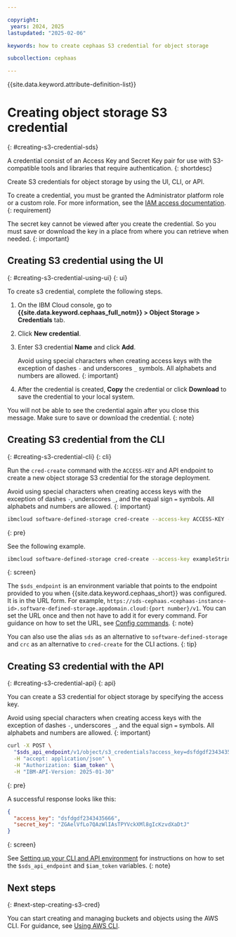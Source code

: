 ```yaml
---

copyright:
 years: 2024, 2025
lastupdated: "2025-02-06"

keywords: how to create cephaas S3 credential for object storage

subcollection: cephaas

---
```


{{site.data.keyword.attribute-definition-list}}

# Creating object storage S3 credential
{: #creating-s3-credential-sds}

A credential consist of an Access Key and Secret Key pair for use with S3-compatible tools and libraries that require authentication.
{: shortdesc}




Create S3 credentials for object storage by using the UI, CLI, or API.

To create a credential, you must be granted the Administrator platform role or a custom role. For more information, see the [IAM access documentation](/docs/cephaas?topic=cephaas-managing-iam).
{: requirement}

The secret key cannot be viewed after you create the credential. So you must save or download the key in a place from where you can retrieve when needed.
{: important}

## Creating S3 credential using the UI
{: #creating-s3-credential-using-ui}
{: ui}

To create s3 credential, complete the following steps.

1. On the IBM Cloud console, go to **{{site.data.keyword.cephaas_full_notm}} > Object Storage > Credentials** tab.

2. Click **New credential**.

3. Enter S3 credential **Name** and click **Add**.

    Avoid using special characters when creating access keys with the exception of dashes `-` and underscores `_` symbols. All alphabets and numbers are allowed.
    {: important}

4. After the credential is created, **Copy** the credential or click **Download** to save the credential to your local system.

You will not be able to see the credential again after you close this message. Make sure to save or download the credential.
{: note}


## Creating S3 credential from the CLI
{: #creating-s3-credential-cli}
{: cli}

Run the `cred-create` command with the `ACCESS-KEY` and API endpoint to create a new object storage S3 credential for the storage deployment.

Avoid using special characters when creating access keys with the exception of dashes `-`, underscores `_`, and the equal sign `=` symbols. All alphabets and numbers are allowed.
{: important}

```sh
ibmcloud software-defined-storage cred-create --access-key ACCESS-KEY --url string
```
{: pre}

See the following example.

```bash
ibmcloud software-defined-storage cred-create --access-key exampleString --url $sds_endpoint

```
{: screen}

The `$sds_endpoint` is an environment variable that points to the endpoint provided to you when {{site.data.keyword.cephaas_short}} was configured. It is in the URL form. For example, `https://sds-cephaas.<cephaas-instance-id>.software-defined-storage.appdomain.cloud:{port number}/v1`. You can set the URL once and then not have to add it for every command. For guidance on how to set the URL, see [Config commands](/docs/cephaas?topic=cephaas-ic-sds-cli-reference&interface=cli#ic-config-commands).
{: note}

You can also use the alias `sds` as an alternative to `software-defined-storage` and `crc` as an alternative to `cred-create` for the CLI actions.
{: tip}

## Creating S3 credential with the API
{: #creating-s3-credential-api}
{: api}

You can create a S3 credential for object storage by specifying the access key.

Avoid using special characters when creating access keys with the exception of dashes `-`, underscores `_`, and the equal sign `=` symbols. All alphabets and numbers are allowed.
{: important}

```sh
curl -X POST \
  "$sds_api_endpoint/v1/object/s3_credentials?access_key=dsfdgdf2343435666" \
  -H "accept: application/json" \
  -H "Authorization: $iam_token" \
  -H "IBM-API-Version: 2025-01-30"
```
{: pre}

A successful response looks like this:

```json
{
  "access_key": "dsfdgdf2343435666",
  "secret_key": "ZGAelVfLo7QAzWlIAsTPYVckXMl8gIcKzvdXaDtJ"
}
```
{: screen}

See [Setting up your CLI and API environment](/docs/cephaas?topic=cephaas-set-up-environment) for instructions on how to set the `$sds_api_endpoint` and `$iam_token` variables.
{: note}



## Next steps
{: #next-step-creating-s3-cred}

You can start creating and managing buckets and objects using the AWS CLI. For guidance, see [Using AWS CLI](/docs/cephaas?topic=cephaas-aws-cli).
